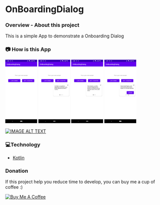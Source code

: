 # OnBoardingDialog

### **Overview - About this project**
This is a simple App to demonstrate a Onboarding Dialog

### 📷 How is this App
<img src="Screenshot_20220524-024849.png" width="20%"></img>
<img src="Screenshot_20220524-024852.png" width="20%"></img>
<img src="Screenshot_20220524-024857.png" width="20%"></img>
<img src="Screenshot_20220524-024902.png" width="20%"></img>


[![IMAGE ALT TEXT](http://img.youtube.com/vi/TUuv2Lg4JHM/0.jpg)](http://www.youtube.com/watch?v=TUuv2Lg4JHM "Onboarding Dialog")


### 💻Technology
- [Kotlin](https://kotlinlang.org/)
 
### Donation
If this project help you reduce time to develop, you can buy me a cup of coffee :) 

<a href="https://www.buymeacoffee.com/gilsonjuniorpro" target="_blank">
    <img src="https://bmc-cdn.nyc3.digitaloceanspaces.com/BMC-button-images/custom_images/orange_img.png" alt="Buy Me A Coffee" style="height: auto !important;width: auto !important;" >
</a>
